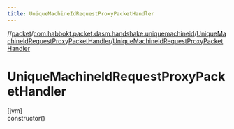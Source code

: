 ```yaml
---
title: UniqueMachineIdRequestProxyPacketHandler
---
```

//[packet](../../../index.html)/[com.habbokt.packet.dasm.handshake.uniquemachineid](../index.html)/[UniqueMachineIdRequestProxyPacketHandler](index.html)/[UniqueMachineIdRequestProxyPacketHandler](-unique-machine-id-request-proxy-packet-handler.html)



# UniqueMachineIdRequestProxyPacketHandler



[jvm]\
constructor()





